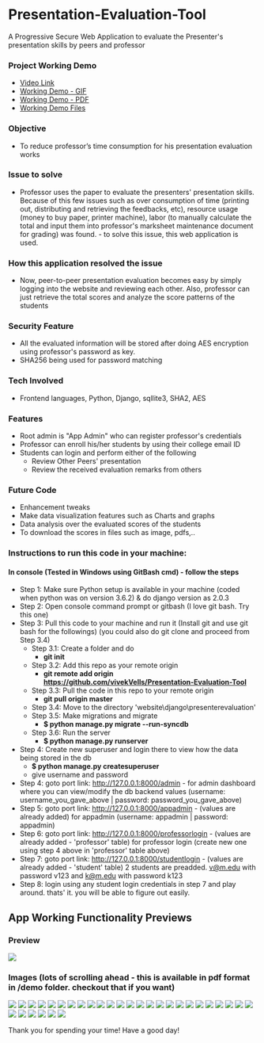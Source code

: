 # Presentation-Evaluation-Tool
A Progressive Secure Web Application to evaluate the Presenter's presentation skills by peers and professor

### Project Working Demo
- [Video Link](https://drive.google.com/open?id=13AzwiiyqGelA-GXrr3fCDm-0DwkWvvty)
- [Working Demo - GIF](https://github.com/vivekVells/Presentation-Evaluation-Tool/blob/master/demo/Presentation%20Evaluation%20App%20Demo%20-%20Version%201.gif)
- [Working Demo - PDF](https://github.com/vivekVells/Presentation-Evaluation-Tool/blob/master/demo/Presentation%20Evaluation%20Tool.pdf)
- [Working Demo Files](https://github.com/vivekVells/Presentation-Evaluation-Tool/tree/master/demo)
### Objective
- To reduce professor’s time consumption for his presentation evaluation works
### Issue to solve
- Professor uses the paper to evaluate the presenters' presentation skills. Because of this few issues such as over consumption of time (printing out, distributing and retrieving the feedbacks, etc), resource usage (money to buy paper, printer machine), labor (to manually calculate the total and input them into professor's marksheet maintenance document for grading) was found. - to solve this issue, this web application is used.
### How this application resolved the issue
- Now, peer-to-peer presentation evaluation becomes easy by simply logging into the website and reviewing each other. Also, professor can just retrieve the total scores and analyze the score patterns of the students
### Security Feature
- All the evaluated information will be stored after doing AES encryption using professor's password as key. 
- SHA256 being used for password matching
### Tech Involved  
- Frontend languages, Python, Django, sqllite3, SHA2, AES
### Features
- Root admin is "App Admin" who can register professor's credentials
- Professor can enroll his/her students by using their college email ID
- Students can login and perform either of the following
  - Review Other Peers' presentation
  - Review the received evaluation remarks from others 
### Future Code
- Enhancement tweaks
- Make data visualization features such as Charts and graphs
- Data analysis over the evaluated scores of the students
- To download the scores in files such as image, pdfs,..
### Instructions to run this code in your machine:
#### In console (Tested in Windows using GitBash cmd) - follow the steps
- Step 1: Make sure Python setup is available in your machine (coded when python was on version 3.6.2) & do django version as 2.0.3
- Step 2: Open console command prompt or gitbash (I love git bash. Try this one)
- Step 3: Pull this code to your machine and run it (Install git and use git bash for the followings) (you could also do git clone and proceed from Step 3.4)
  - Step 3.1: Create a folder and do 
    - **git init**
  - Step 3.2: Add this repo as your remote origin 
    - **git remote add origin https://github.com/vivekVells/Presentation-Evaluation-Tool**
  - Step 3.3: Pull the code in this repo to your remote origin 
    - **git pull origin master**   
  - Step 3.4: Move to the directory 'website\django\presenterevaluation'    
  - Step 3.5: Make migrations and migrate
    - **$ python manage.py migrate --run-syncdb**
  - Step 3.6: Run the server 
    - **$ python manage.py runserver**
- Step 4: Create new superuser and login there to view how the data being stored in the db 
    - **$ python manage.py createsuperuser**
    - give username and password
- Step 4: goto port link: http://127.0.0.1:8000/admin - for admin dashboard where you can view/modify the db backend values (username: username_you_gave_above | password: password_you_gave_above)    
- Step 5: goto port link: http://127.0.0.1:8000/appadmin - (values are already added) for appadmin (username: appadmin | password: appadmin)
- Step 6: goto port link: http://127.0.0.1:8000/professorlogin - (values are already added - 'professor' table) for professor login (create new one using step 4 above in 'professor' table above)
- Step 7: goto port link: http://127.0.0.1:8000/studentlogin - (values are already added - 'student' table) 2 students are preadded. v@m.edu with password v123 and k@m.edu with password k123
- Step 8: login using any student login credentials in step 7 and play around. thats' it. you will be able to figure out easily.
## App Working Functionality Previews
### Preview 
![](https://github.com/vivekVells/Presentation-Evaluation-Tool/blob/master/demo/Presentation%20Evaluation%20App%20Demo%20-%20Version%201.gif)
### Images (lots of scrolling ahead - this is available in pdf format in /demo folder. checkout that if you want)
![](https://github.com/vivekVells/Presentation-Evaluation-Tool/blob/master/demo/Presentation%20Evaluation%20Tool%20-%20PPT%20Images/1.JPG)
![](https://github.com/vivekVells/Presentation-Evaluation-Tool/blob/master/demo/Presentation%20Evaluation%20Tool%20-%20PPT%20Images/2.JPG)
![](https://github.com/vivekVells/Presentation-Evaluation-Tool/blob/master/demo/Presentation%20Evaluation%20Tool%20-%20PPT%20Images/3.JPG)
![](https://github.com/vivekVells/Presentation-Evaluation-Tool/blob/master/demo/Presentation%20Evaluation%20Tool%20-%20PPT%20Images/4.JPG)
![](https://github.com/vivekVells/Presentation-Evaluation-Tool/blob/master/demo/Presentation%20Evaluation%20Tool%20-%20PPT%20Images/5.JPG)
![](https://github.com/vivekVells/Presentation-Evaluation-Tool/blob/master/demo/Presentation%20Evaluation%20Tool%20-%20PPT%20Images/6.JPG)
![](https://github.com/vivekVells/Presentation-Evaluation-Tool/blob/master/demo/Presentation%20Evaluation%20Tool%20-%20PPT%20Images/7.JPG)
![](https://github.com/vivekVells/Presentation-Evaluation-Tool/blob/master/demo/Presentation%20Evaluation%20Tool%20-%20PPT%20Images/8.JPG)
![](https://github.com/vivekVells/Presentation-Evaluation-Tool/blob/master/demo/Presentation%20Evaluation%20Tool%20-%20PPT%20Images/9.JPG)
![](https://github.com/vivekVells/Presentation-Evaluation-Tool/blob/master/demo/Presentation%20Evaluation%20Tool%20-%20PPT%20Images/10.JPG)
![](https://github.com/vivekVells/Presentation-Evaluation-Tool/blob/master/demo/Presentation%20Evaluation%20Tool%20-%20PPT%20Images/11.JPG)
![](https://github.com/vivekVells/Presentation-Evaluation-Tool/blob/master/demo/Presentation%20Evaluation%20Tool%20-%20PPT%20Images/12.JPG)
![](https://github.com/vivekVells/Presentation-Evaluation-Tool/blob/master/demo/Presentation%20Evaluation%20Tool%20-%20PPT%20Images/13.JPG)
![](https://github.com/vivekVells/Presentation-Evaluation-Tool/blob/master/demo/Presentation%20Evaluation%20Tool%20-%20PPT%20Images/14.JPG)
![](https://github.com/vivekVells/Presentation-Evaluation-Tool/blob/master/demo/Presentation%20Evaluation%20Tool%20-%20PPT%20Images/15.JPG)
![](https://github.com/vivekVells/Presentation-Evaluation-Tool/blob/master/demo/Presentation%20Evaluation%20Tool%20-%20PPT%20Images/16.JPG)
![](https://github.com/vivekVells/Presentation-Evaluation-Tool/blob/master/demo/Presentation%20Evaluation%20Tool%20-%20PPT%20Images/17.JPG)
![](https://github.com/vivekVells/Presentation-Evaluation-Tool/blob/master/demo/Presentation%20Evaluation%20Tool%20-%20PPT%20Images/18.JPG)
![](https://github.com/vivekVells/Presentation-Evaluation-Tool/blob/master/demo/Presentation%20Evaluation%20Tool%20-%20PPT%20Images/19.JPG)
![](https://github.com/vivekVells/Presentation-Evaluation-Tool/blob/master/demo/Presentation%20Evaluation%20Tool%20-%20PPT%20Images/20.JPG)
![](https://github.com/vivekVells/Presentation-Evaluation-Tool/blob/master/demo/Presentation%20Evaluation%20Tool%20-%20PPT%20Images/21.JPG)
![](https://github.com/vivekVells/Presentation-Evaluation-Tool/blob/master/demo/Presentation%20Evaluation%20Tool%20-%20PPT%20Images/22.JPG)
![](https://github.com/vivekVells/Presentation-Evaluation-Tool/blob/master/demo/Presentation%20Evaluation%20Tool%20-%20PPT%20Images/23.JPG)
![](https://github.com/vivekVells/Presentation-Evaluation-Tool/blob/master/demo/Presentation%20Evaluation%20Tool%20-%20PPT%20Images/24.JPG)
![](https://github.com/vivekVells/Presentation-Evaluation-Tool/blob/master/demo/Presentation%20Evaluation%20Tool%20-%20PPT%20Images/25.JPG)
![](https://github.com/vivekVells/Presentation-Evaluation-Tool/blob/master/demo/Presentation%20Evaluation%20Tool%20-%20PPT%20Images/26.JPG)
![](https://github.com/vivekVells/Presentation-Evaluation-Tool/blob/master/demo/Presentation%20Evaluation%20Tool%20-%20PPT%20Images/27.JPG)
![](https://github.com/vivekVells/Presentation-Evaluation-Tool/blob/master/demo/Presentation%20Evaluation%20Tool%20-%20PPT%20Images/28.JPG)
![](https://github.com/vivekVells/Presentation-Evaluation-Tool/blob/master/demo/Presentation%20Evaluation%20Tool%20-%20PPT%20Images/29.JPG)
![](https://github.com/vivekVells/Presentation-Evaluation-Tool/blob/master/demo/Presentation%20Evaluation%20Tool%20-%20PPT%20Images/30.JPG)
![](https://github.com/vivekVells/Presentation-Evaluation-Tool/blob/master/demo/Presentation%20Evaluation%20Tool%20-%20PPT%20Images/31.JPG)

Thank you for spending your time! Have a good day!

